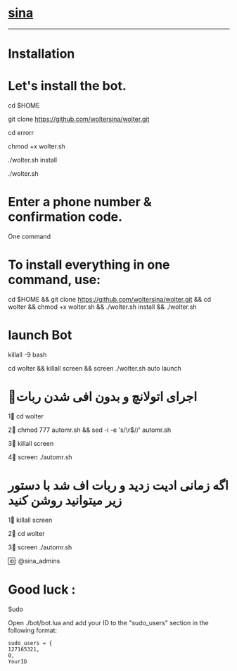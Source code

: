 # [sina](https://telegram.me/sina_admins)


* * *


# Installation

# Let's install the bot.
cd $HOME

git clone https://github.com/woltersina/wolter.git

cd errorr

chmod +x wolter.sh

./wolter.sh install

./wolter.sh 

# Enter a phone number & confirmation code.
One command

# To install everything in one command, use:

cd $HOME && git clone https://github.com/woltersina/wolter.git && cd wolter && chmod +x wolter.sh && ./wolter.sh install && ./wolter.sh

# launch Bot

killall -9 bash

cd wolter && killall screen && screen ./wolter.sh
auto launch

# 💢اجرای اتولانچ و بدون افی شدن ربات

1⃣ cd wolter

2⃣ chmod 777 automr.sh && sed -i -e 's/\r$//' automr.sh

3⃣ killall screen

4⃣ screen ./automr.sh

# اگه زمانی ادیت زدید و ربات اف شد با دستور زیر میتوانید روشن کنید


1⃣ killall screen

2⃣ cd wolter

3⃣ screen ./automr.sh


🆔: @sina_admins

# Good luck :
Sudo

Open ./bot/bot.lua and add your ID to the "sudo_users" section in the following format:

    sudo_users = {
    127165321,
    0,
    YourID
  
